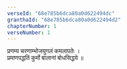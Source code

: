```yaml
---
verseId: "68e785b6dca80a0d622494dc"
granthaId: "68e785b6dca80a0d622494d2"
chapterNumber: 1
verseNumber: 1
---
```





















<p><span style="font-family: Mangal, serif;">प्रणम्य चरणाम्भोजयुगलं कमलापतेः ।</span><br>
<span style="font-family: Mangal, serif;">प्रमाणपद्धतिं
कुर्मो बालानां बोधसिद्धये ॥</span></p>







